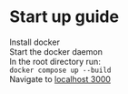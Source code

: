 # Start up guide

Install docker  
Start the docker daemon  
In the root directory run:  
```docker compose up --build```  
Navigate to [localhost 3000](http://localhost:3000/)
